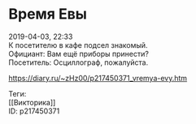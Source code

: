 Время Евы
==========

   
 2019-04-03, 22:33   
  К посетителю в кафе подсел знакомый.   
 Официант: Вам ещё приборы принести?   
 Посетитель: Осциллограф, пожалуйста.   
    
 <https://diary.ru/~zHz00/p217450371_vremya-evy.htm>   
   
 Теги:   
 [[Викторика]]   
 ID: p217450371